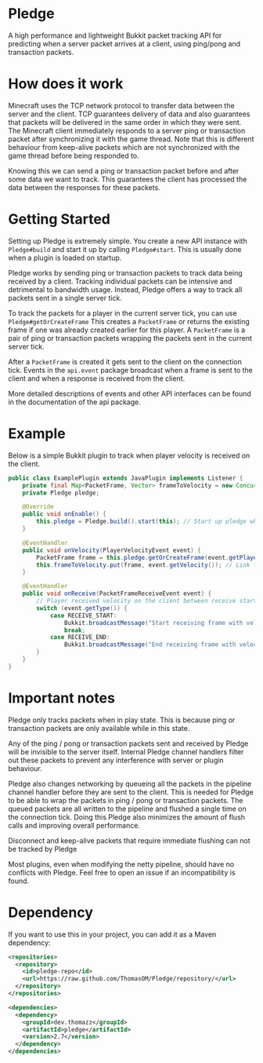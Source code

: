 # Pledge
A high performance and lightweight Bukkit packet tracking API for predicting when a server packet arrives at a client,
using ping/pong and transaction packets.


# How does it work
Minecraft uses the TCP network protocol to transfer data between the server and the client.
TCP guarantees delivery of data and also guarantees that packets will be delivered in the same order in which they were sent.
The Minecraft client immediately responds to a server ping or transaction packet after synchronizing it with the game thread.
Note that this is different behaviour from keep-alive packets which are not synchronized with the game thread before being responded to.

Knowing this we can send a ping or transaction packet before and after some data we want to track.
This guarantees the client has processed the data between the responses for these packets.


# Getting Started
Setting up Pledge is extremely simple.
You create a new API instance with ```Pledge#build``` and start it up by calling ```Pledge#start```.
This is usually done when a plugin is loaded on startup.

Pledge works by sending ping or transaction packets to track data being received by a client.
Tracking individual packets can be intensive and detrimental to bandwidth usage.
Instead, Pledge offers a way to track all packets sent in a single server tick.

To track the packets for a player in the current server tick, you can use ```Pledge#getOrCreateFrame```
This creates a ```PacketFrame``` or returns the existing frame if one was already created earlier for this player.
A ```PacketFrame``` is a pair of ping or transaction packets wrapping the packets sent in the current server tick.

After a ```PacketFrame``` is created it gets sent to the client on the connection tick.
Events in the ```api.event``` package broadcast when a frame is sent to the client and when a response is received from the client.

More detailed descriptions of events and other API interfaces can be found in the documentation of the api package.

# Example
Below is a simple Bukkit plugin to track when player velocity is received on the client.

```java
public class ExamplePlugin extends JavaPlugin implements Listener {
    private final Map<PacketFrame, Vector> frameToVelocity = new ConcurrentHashMap<>();
    private Pledge pledge;

    @Override
    public void onEnable() {
        this.pledge = Pledge.build().start(this); // Start up pledge when enabling plugin
    }

    @EventHandler
    public void onVelocity(PlayerVelocityEvent event) {
        PacketFrame frame = this.pledge.getOrCreateFrame(event.getPlayer()); // Track packets for this tick
        this.frameToVelocity.put(frame, event.getVelocity()); // Link frame to the velocity
    }

    @EventHandler
    public void onReceive(PacketFrameReceiveEvent event) {
        // Player received velocity on the client between receive start and end of the frame
        switch (event.getType()) {
            case RECEIVE_START:
                Bukkit.broadcastMessage("Start receiving frame with velocity: " + this.frameToVelocity.get(event.getFrame()));
                break;
            case RECEIVE_END:
                Bukkit.broadcastMessage("End receiving frame with velocity: " + this.frameToVelocity.remove(event.getFrame()));
        }
    }
}
```


# Important notes
Pledge only tracks packets when in play state.
This is because ping or transaction packets are only available while in this state.

Any of the ping / pong or transaction packets sent and received by Pledge will be invisible to the server itself.
Internal Pledge channel handlers filter out these packets to prevent any interference with server or plugin behaviour.

Pledge also changes networking by queueing all the packets in the pipeline channel handler before they are sent to the client.
This is needed for Pledge to be able to wrap the packets in ping / pong or transaction packets.
The queued packets are all written to the pipeline and flushed a single time on the connection tick.
Doing this Pledge also minimizes the amount of flush calls and improving overall performance.

Disconnect and keep-alive packets that require immediate flushing can not be tracked by Pledge

Most plugins, even when modifying the netty pipeline, should have no conflicts with Pledge.
Feel free to open an issue if an incompatibility is found. 


# Dependency
If you want to use this in your project, you can add it as a Maven dependency:

```xml
<repositories>
  <repository>
    <id>pledge-repo</id>
    <url>https://raw.github.com/ThomasOM/Pledge/repository/</url>
  </repository>
</repositories>

<dependencies>
  <dependency>
    <groupId>dev.thomazz</groupId>
    <artifactId>pledge</artifactId>
    <version>2.7</version>
  </dependency>
</dependencies>
```
